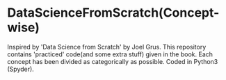 # DataScienceFromScratch(Concept-wise)
Inspired by 'Data Science from Scratch' by Joel Grus.
This repository contains 'practiced' code(and some extra stuff) given in the book.
Each concept has been divided as categorically as possible.
Coded in Python3 (Spyder).
